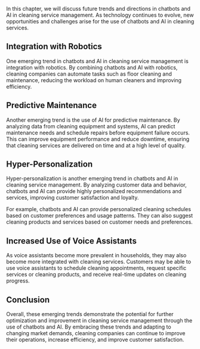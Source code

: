 
In this chapter, we will discuss future trends and directions in chatbots and AI in cleaning service management. As technology continues to evolve, new opportunities and challenges arise for the use of chatbots and AI in cleaning services.

Integration with Robotics
-------------------------

One emerging trend in chatbots and AI in cleaning service management is integration with robotics. By combining chatbots and AI with robotics, cleaning companies can automate tasks such as floor cleaning and maintenance, reducing the workload on human cleaners and improving efficiency.

Predictive Maintenance
----------------------

Another emerging trend is the use of AI for predictive maintenance. By analyzing data from cleaning equipment and systems, AI can predict maintenance needs and schedule repairs before equipment failure occurs. This can improve equipment performance and reduce downtime, ensuring that cleaning services are delivered on time and at a high level of quality.

Hyper-Personalization
---------------------

Hyper-personalization is another emerging trend in chatbots and AI in cleaning service management. By analyzing customer data and behavior, chatbots and AI can provide highly personalized recommendations and services, improving customer satisfaction and loyalty.

For example, chatbots and AI can provide personalized cleaning schedules based on customer preferences and usage patterns. They can also suggest cleaning products and services based on customer needs and preferences.

Increased Use of Voice Assistants
---------------------------------

As voice assistants become more prevalent in households, they may also become more integrated with cleaning services. Customers may be able to use voice assistants to schedule cleaning appointments, request specific services or cleaning products, and receive real-time updates on cleaning progress.

Conclusion
----------

Overall, these emerging trends demonstrate the potential for further optimization and improvement in cleaning service management through the use of chatbots and AI. By embracing these trends and adapting to changing market demands, cleaning companies can continue to improve their operations, increase efficiency, and improve customer satisfaction.

